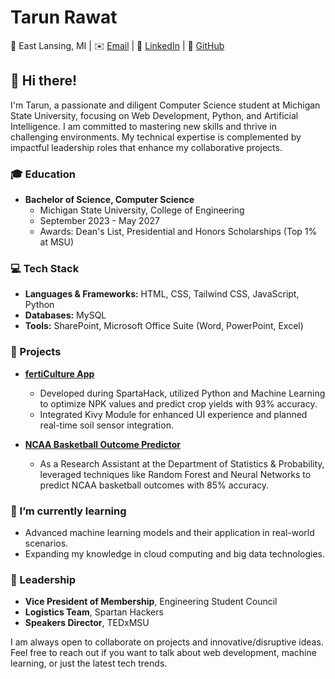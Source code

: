 # Tarun Rawat

📍 East Lansing, MI | ✉️ [Email](mailto:rawattar@msu.edu) | 🔗 [LinkedIn](https://linkedin.com/in/tarun05rawat) | 🐙 [GitHub](https://github.com/tarun05rawat)

## 👋 Hi there!

I'm Tarun, a passionate and diligent Computer Science student at Michigan State University, focusing on Web Development, Python, and Artificial Intelligence. 
I am committed to mastering new skills and thrive in challenging environments. 
My technical expertise is complemented by impactful leadership roles that enhance my collaborative projects.

### 🎓 Education

- **Bachelor of Science, Computer Science**
  - Michigan State University, College of Engineering
  - September 2023 - May 2027
  - Awards: Dean's List, Presidential and Honors Scholarships (Top 1% at MSU)

### 💻 Tech Stack

- **Languages & Frameworks:** HTML, CSS, Tailwind CSS, JavaScript, Python
- **Databases:** MySQL
- **Tools:** SharePoint, Microsoft Office Suite (Word, PowerPoint, Excel)

### 🚀 Projects

- **[fertiCulture App](#)**
  - Developed during SpartaHack, utilized Python and Machine Learning to optimize NPK values and predict crop yields with 93% accuracy.
  - Integrated Kivy Module for enhanced UI experience and planned real-time soil sensor integration.

- **[NCAA Basketball Outcome Predictor](#)**
  - As a Research Assistant at the Department of Statistics & Probability, leveraged techniques like Random Forest and Neural Networks to predict NCAA basketball outcomes with 85% accuracy.

### 🌱 I’m currently learning
- Advanced machine learning models and their application in real-world scenarios.
- Expanding my knowledge in cloud computing and big data technologies.

### 👥 Leadership
- **Vice President of Membership**, Engineering Student Council
- **Logistics Team**, Spartan Hackers
- **Speakers Director**, TEDxMSU

I am always open to collaborate on projects and innovative/disruptive ideas. Feel free to reach out if you want to talk about web development, machine learning, or just the latest tech trends.


